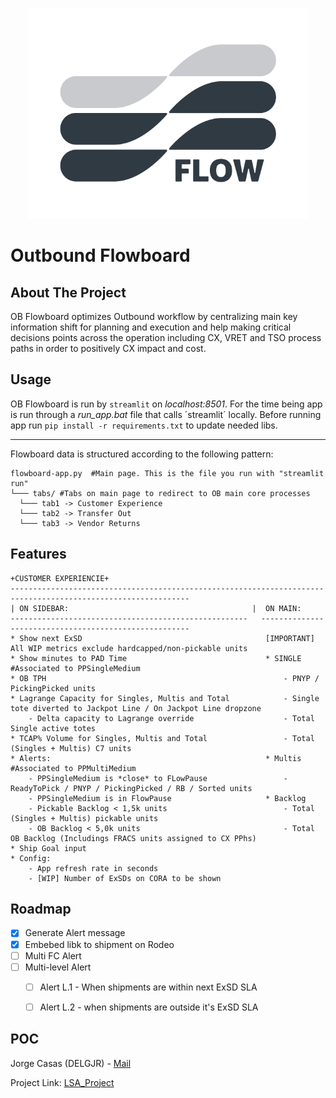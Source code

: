 <p align="center">
<img src="https://github.com/KMN43/OB_Flowboard/blob/main/Flowboard%20LOGO-02.png" width="446" height="337">
</p>


# Outbound Flowboard


<!-- ABOUT THE PROJECT -->
## About The Project

OB Flowboard optimizes Outbound workflow by centralizing main key information shift for planning and execution and help making critical decisions points across the operation including CX, VRET and TSO process paths in order to positively CX impact and cost. 



<!-- GETTING STARTED -->
## Usage

OB Flowboard is run by `streamlit` on *localhost:8501*. For the time being app is run through a *run_app.bat* file that calls ´streamlit´ locally.
Before running app run `pip install -r requirements.txt` to update needed libs.

---

Flowboard data is structured according to the following pattern:

```shell
flowboard-app.py  #Main page. This is the file you run with "streamlit run"
└─── tabs/ #Tabs on main page to redirect to OB main core processes
  └─── tab1 -> Customer Experience
  └─── tab2 -> Transfer Out
  └─── tab3 -> Vendor Returns
```  


## Features

```shell
+CUSTOMER EXPERIENCIE+
--------------------------------------------------------------------------------------------------------------
| ON SIDEBAR:                                         |  ON MAIN:
-----------------------------------------------------   ------------------------------------------------------
* Show next ExSD                                         [IMPORTANT] All WIP metrics exclude hardcapped/non-pickable units
* Show minutes to PAD Time                               * SINGLE #Associated to PPSingleMedium
* OB TPH                                                     - PNYP / PickingPicked units
* Lagrange Capacity for Singles, Multis and Total            - Single tote diverted to Jackpot Line / On Jackpot Line dropzone
    - Delta capacity to Lagrange override                    - Total Single active totes
* TCAP% Volume for Singles, Multis and Total                 - Total (Singles + Multis) C7 units
* Alerts:                                                * Multis #Associated to PPMultiMedium
    - PPSingleMedium is *close* to FLowPause                 - ReadyToPick / PNYP / PickingPicked / RB / Sorted units
    - PPSingleMedium is in FlowPause                     * Backlog
    - Pickable Backlog < 1,5k units                          - Total (Singles + Multis) pickable units 
    - OB Backlog < 5,0k units                                - Total OB Backlog (Includings FRACS units assigned to CX PPhs)
* Ship Goal input
* Config:
    - App refresh rate in seconds
    - [WIP] Number of ExSDs on CORA to be shown
```


<!-- ROADMAP -->
## Roadmap

- [x] Generate Alert message
- [x] Embebed libk to shipment on Rodeo
- [ ] Multi FC Alert
- [ ] Multi-level Alert
    - [ ] Alert L.1 - When shipments are within next ExSD SLA
    - [ ] Alert L.2 - when shipments are outside it's ExSD SLA


<!-- CONTACT -->
## POC

Jorge Casas (DELGJR) - [Mail](delgjr@amazon.com)

Project Link: [LSA_Project](https://github.com/KMN43/lambda_LargeShipment)

